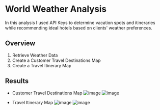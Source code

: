 # World Weather Analysis
In this analysis I used API Keys to determine vacation spots and itineraries while recommending ideal hotels based on clients' weather preferences.

## Overview
1. Retrieve Weather Data
2. Create a Customer Travel Destinations Map
3. Create a Travel Itinerary Map

## Results
- Customer Travel Destinations Map
![image](https://user-images.githubusercontent.com/95777297/182006834-a444ecf3-f0ff-4a29-add9-23b569d1bf85.png)
![image](https://user-images.githubusercontent.com/95777297/182006841-6d9be95e-f764-433f-99cb-8b6c098a2339.png)

- Travel Itinerary Map
![image](https://user-images.githubusercontent.com/95777297/182006853-8b711c70-f0ec-4552-a5b7-4f222db2f072.png)
![image](https://user-images.githubusercontent.com/95777297/182006854-f229d83a-73cf-4eba-a6c2-47635227adbe.png)
